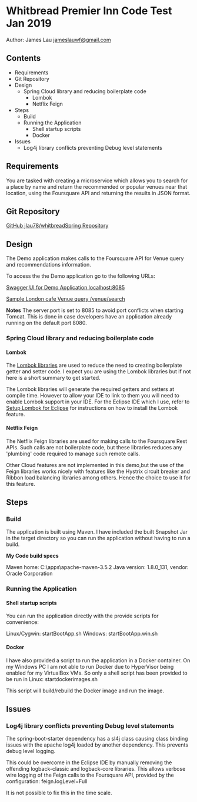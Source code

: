 # Whitbread Premier Inn Code Test Jan 2019

Author: James Lau
jameslauwf@gmail.com

## Contents
<!-- MarkdownTOC -->

- Requirements
- Git Repository
- Design
  - Spring Cloud library and reducing boilerplate code
    - Lombok
    - Netflix Feign
- Steps
  - Build
  - Running the Application
    - Shell startup scripts
    - Docker
- Issues
  - Log4j library conflicts preventing Debug level statements

<!-- /MarkdownTOC -->


## Requirements 

You are tasked with creating a microservice which allows you to search for a place by name and return the recommended or popular venues near that location, using the Foursquare API and returning the results in JSON format. 


## Git Repository

[GitHub jlau78/whitbreadSpring Repository](https://github.com/jlau78/whitbreadSpring)


## Design

The Demo application makes calls to the Foursquare API for Venue query and recommendations information. 

To access the the Demo application go to the following URLs:

[Swagger UI for Demo Application localhost:8085](http://localhost:8085/swagger-ui.html)

[Sample London cafe Venue query /venue/search](http://localhost:8085/venue/search?venue=london&query=cafe)

**Notes**
The server.port is set to 8085 to avoid port conflicts when starting Tomcat. This is done in case developers have an application already running on the default port 8080.


### Spring Cloud library and reducing boilerplate code

#### Lombok

The [Lombok libraries](https://projectlombok.org/) are used to reduce the need to creating boilerplate getter and setter code. I expect you are using the Lombok libraries but if not here is a short summary to get started.

The Lombok libraries will generate the required getters and setters at compile time. However to allow your IDE to link to them you will need to enable Lombok support in your IDE. For the Eclipse IDE which I use, refer to [Setup Lombok for Eclipse](https://projectlombok.org/setup/eclipse) for instructions on how to install the Lombok feature.

#### Netflix Feign

The Netflix Feign libraries are used for making calls to the Foursquare Rest APIs. Such calls are not boilerplate code, but these libraries reduces any 'plumbing' code required to manage such remote calls. 

Other Cloud features are not implemented in this demo,but the use of the Feign libraries works nicely with features like the Hystrix circuit breaker and Ribbon load balancing libraries among others. Hence the choice to use it for this feature.


## Steps

### Build

The application is built using Maven. I have included the built Snapshot Jar in the target directory so you can run the application without having to run a build. 

**My Code build specs**

Maven home: C:\apps\apache-maven-3.5.2
Java version: 1.8.0_131, vendor: Oracle Corporation


### Running the Application

#### Shell startup scripts

You can run the application directly with the provide scripts for convenience:

Linux/Cygwin:   startBootApp.sh
Windows:        startBootApp.win.sh

#### Docker

I have also provided a script to run the application in a Docker container. On my Windows PC I am not able to run Docker due to HyperVisor being enabled for my VirtualBox VMs. So only a shell script has been provided to be run in Linux: startdockerimages.sh

This script will build/rebuild the Docker image and run the image.


## Issues

### Log4j library conflicts preventing Debug level statements

The spring-boot-starter dependency has a sl4j class causing class binding issues with the apache log4j loaded by another dependency. This prevents debug level logging.

This could be overcome in the Eclipse IDE by manually removing the offending logback-classic and logback-core libraries. This allows verbose wire logging of the Feign calls to the Foursquare API, provided by the configuration: feign.logLevel=Full

It is not possible to fix this in the time scale.

